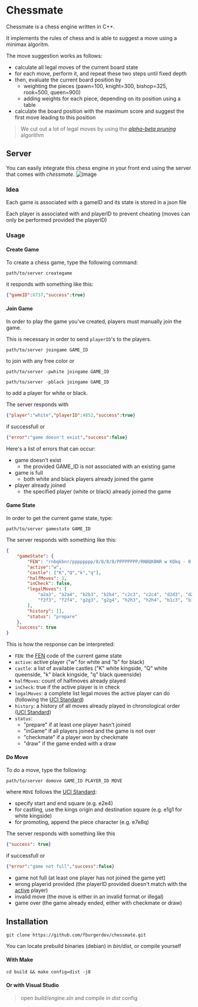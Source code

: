 # Chessmate
Chessmate is a chess engine written in C++.

It implements the rules of chess and is able to suggest a move using a minimax algoritm.

The move suggestion works as follows:
- calculate all legal moves of the current board state
- for each move, perform it, and repeat these two steps until fixed depth
- then, evaluate the current board position by
    - weighting the pieces (pawn=100, knight=300, bishop=325, rook=500, queen=900)
    - adding weights for each piece, depending on its position using a table
- calculate the board position with the maximum score and suggest the first move leading to this position
> We cut out a lot of legal moves by using the [_alpha-beta pruning_](https://en.wikipedia.org/wiki/Alpha%E2%80%93beta_pruning) algorithm 
## Server
You can easily integrate this chess engine in your front end using the server that comes with _chessmate_.
![image](https://github.com/user-attachments/assets/d86d5c54-7300-4984-bd28-1e681ccdcc6b)
### Idea
Each game is associated with a gameID and its state is stored in a json file

Each player is associated with and playerID to prevent cheating (moves can only be performed provided the playerID)
### Usage
#### Create Game
To create a chess game, type the following command:
```console
path/to/server creategame
```
it responds with something like this:
```json
{"gameID":6737,"success":true}
```

#### Join Game
In order to play the game you've created, players must manually join the game.

This is necessary in order to send `playerID`'s to the players.
```console
path/to/server joingame GAME_ID
```
to join with any free color or 
```console
path/to/server -pwhite joingame GAME_ID
```
```console
path/to/server -pblack joingame GAME_ID
```
to add a player for white or black.

The server responds with
```json
{"player":"white","playerID":4852,"success":true}
```
if successfull or
```json
{"error":"game doesn't exist","success":false}
```
Here's a list of errors that can occur:
- game doesn't exist
    - the provided GAME_ID is not associated with an existing game
- game is full
    - both white and black players already joined the game
- player already joined
    - the specified player (white or black) already joined the game

#### Game State
In order to get the current game state, type:
```console
path/to/server gamestate GAME_ID
```
The server responds with something like this:
```json
{
    "gameState": {
        "FEN": "rnbqkbnr/pppppppp/8/8/8/8/PPPPPPPP/RNBQKBNR w KQkq - 0 1",
        "active":"w",
        "castle": ["K","Q","k","q"],
        "halfMoves": 1,
        "inCheck": false,
        "legalMoves": [
            "a2a3", "a2a4", "b2b3", "b2b4", "c2c3", "c2c4", "d2d3", "d2d4", "e2e3", "e2e4",
            "f2f3", "f2f4", "g2g3", "g2g4", "h2h3", "h2h4", "b1c3", "b1a3", "g1h3", "g1f3"
        ],
        "history": [],
        "status": "prepare"
    },
    "success": true
}
```
This is how the response can be interpreted:
- `FEN`: the [FEN](https://en.wikipedia.org/wiki/Forsyth%E2%80%93Edwards_Notation) code of the current game state
- `active`: active player ("w" for white and "b" for black)
- `castle`: a list of available castles ("K" white kingside, "Q" white queenside, "k" black kingside, "q" black queenside)
- `halfMoves`: count of halfmoves already played
- `inCheck`: true if the active player is in check
- `legalMoves`: a complete list legal moves the active player can do (following the [UCI Standard](https://en.wikipedia.org/wiki/Universal_Chess_Interface))
- `history`: a history of all moves already played in chronological order ([UCI Standard](https://en.wikipedia.org/wiki/Universal_Chess_Interface))
- `status`:
    - "prepare" if at least one player hasn't joined
    - "inGame" if all players joined and the game is not over
    - "checkmate" if a player won by checkmate
    - "draw" if the game ended with a draw

#### Do Move
To do a move, type the following:
```
path/to/server domove GAME_ID PLAYER_ID MOVE
```
where `MOVE` follows the [UCI Standard](https://en.wikipedia.org/wiki/Universal_Chess_Interface):
- specify start and end square (e.g. e2e4)
- for castling, use the kings origin and destination square (e.g. e1g1 for white kingside)
- for promoting, append the piece character (e.g. e7e8q)

The server responds with something like this
```json
{"success": true}
```
if successfull or
```json
{"error":"game not full","success":false}
```
- game not full (at least one player has not joined the game yet)
- wrong playerid provided (the playerID provided doesn't match with the <u>active</u> player)
- invalid move (the move is either in an invalid format or illegal)
- game over (the game already ended, either with checkmate or draw)

## Installation
```console
git clone https://github.com/fburgerdev/chessmate.git
```

You can locate prebuild binaries (debian) in _bin/dist_, or compile yourself
#### With Make
```console
cd build && make config=dist -j8
```
#### Or with Visual Studio
>open _build/engine.sln_ and compile in _dist_ config